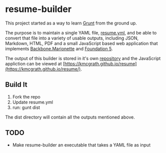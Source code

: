 resume-builder
==============

This project started as a way to learn [Grunt](http://gruntjs.com/) from the ground up.

The purpose is to maintain a single YAML file,
[resume.yml](https://github.com/kmcgrath/resume-builder/blob/master/resume.yml), and be
able to convert that file into a variety of usable outputs, including JSON, Markdown,
HTML, PDF and a small JavaScript based web application that implements
[Backbone.Marionette](http://marionettejs.com/) and [Foundation 5](http://foundation.zurb.com/).

The output of this builder is stored in it's own [repository](https://github.com/kmcgrath/resume)
and the JavaScript appliction can be viewed at [https://kmcgrath.github.io/resume](https://kmcgrath.github.io/resume/).

## Build It

1. Fork the repo
2. Update resume.yml
3. run: gunt dist

The dist directory will contain all the outputs mentioned above.


## TODO
* Make resume-builder an executable that takes a YAML file as input

